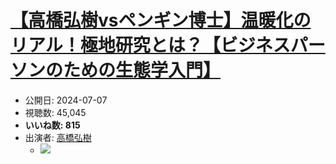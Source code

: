 # [【高橋弘樹vsペンギン博士】温暖化のリアル！極地研究とは？【ビジネスパーソンのための生態学入門】](https://www.youtube.com/watch?v=7I0wQSuJN8s)
-   公開日: 2024-07-07
-   視聴数: 45,045
-   **いいね数: 815**
-   出演者: [高橋弘樹](/rehacq_fan/people/高橋弘樹 "wikilink")
    - [![](https://img.youtube.com/vi/7I0wQSuJN8s/hqdefault.jpg)](https://www.youtube.com/watch?v=7I0wQSuJN8s)
